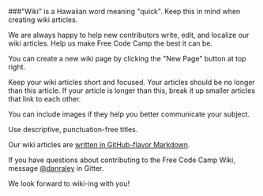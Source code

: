 ###"Wiki" is a Hawaiian word meaning "quick". Keep this in mind when creating wiki articles.

We are always happy to help new contributors write, edit, and localize our wiki articles. Help us make Free Code Camp the best it can be. 

You can create a new wiki page by clicking the "New Page" button at top right.

Keep your wiki articles short and focused. Your articles should be no longer than this article.  If your article is longer than this, break it up smaller articles that link to each other.

You can include images if they help you better communicate your subject. 

Use descriptive, punctuation-free titles.

Our wiki articles are [written in GitHub-flavor Markdown](https://github.com/adam-p/markdown-here/wiki/Markdown-Cheatsheet).

If you have questions about contributing to the Free Code Camp Wiki, message [@danraley](https://gitter.im/danraley) in Gitter.

We look forward to wiki-ing with you!